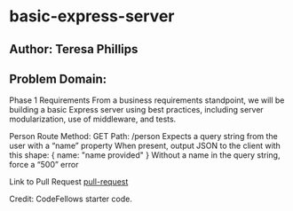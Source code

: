 # basic-express-server

## Author: Teresa Phillips

## Problem Domain:

Phase 1 Requirements
From a business requirements standpoint, we will be building a basic Express server using best practices, including server modularization, use of middleware, and tests.

Person Route
Method: GET
Path: /person
Expects a query string from the user with a “name” property
When present, output JSON to the client with this shape: { name: "name provided" }
Without a name in the query string, force a “500” error

Link to Pull Request
[pull-request]()

Credit: CodeFellows starter code.

